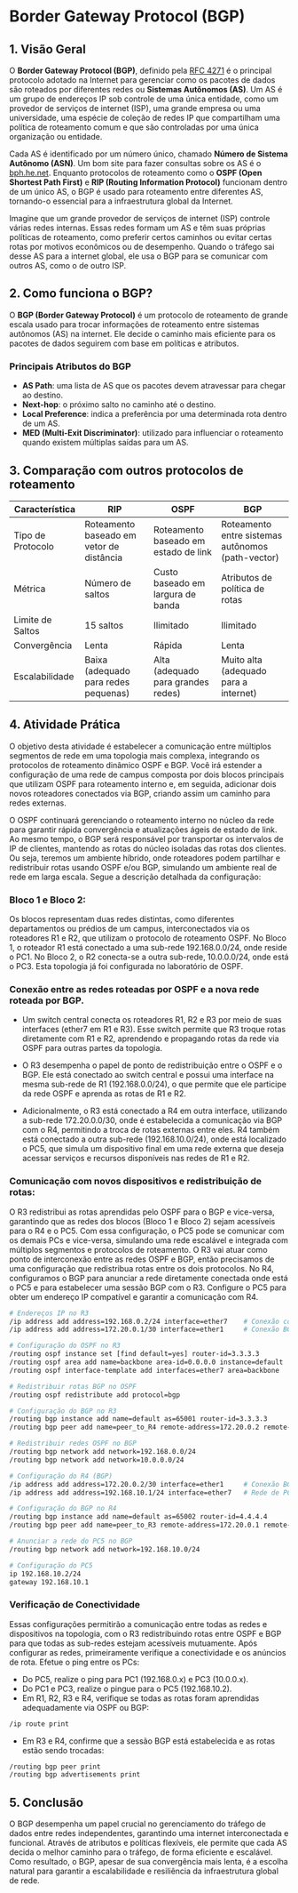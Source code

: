 # Border Gateway Protocol (BGP)

## 1. Visão Geral

O **Border Gateway Protocol (BGP)**, definido pela [RFC 4271](https://www.rfc-editor.org/rfc/rfc4271) é o principal protocolo adotado na Internet para gerenciar como os pacotes de dados são roteados por diferentes redes ou **Sistemas Autônomos (AS)**. Um AS é um grupo de endereços IP sob controle de uma única entidade, como um provedor de serviços de internet (ISP), uma grande empresa ou uma universidade, uma espécie de coleção de redes IP que compartilham uma política de roteamento comum e que são controladas por uma única organização ou entidade. 

Cada AS é identificado por um número único, chamado **Número de Sistema Autônomo (ASN)**. Um bom site para fazer consultas sobre os AS é o [bph.he.net](https://bph.he.net). Enquanto protocolos de roteamento como o **OSPF (Open Shortest Path First)** e **RIP (Routing Information Protocol)** funcionam dentro de um único AS, o BGP é usado para roteamento entre diferentes AS, tornando-o essencial para a infraestrutura global da Internet.

Imagine que um grande provedor de serviços de internet (ISP) controle várias redes internas. Essas redes formam um AS e têm suas próprias políticas de roteamento, como preferir certos caminhos ou evitar certas rotas por motivos econômicos ou de desempenho. Quando o tráfego sai desse AS para a internet global, ele usa o BGP para se comunicar com outros AS, como o de outro ISP.

## 2. Como funciona o BGP?

O **BGP (Border Gateway Protocol)** é um protocolo de roteamento de grande escala usado para trocar informações de roteamento entre sistemas autônomos (AS) na internet. Ele decide o caminho mais eficiente para os pacotes de dados seguirem com base em políticas e atributos.

### Principais Atributos do BGP

- **AS Path**: uma lista de AS que os pacotes devem atravessar para chegar ao destino.
- **Next-hop**: o próximo salto no caminho até o destino.
- **Local Preference**: indica a preferência por uma determinada rota dentro de um AS.
- **MED (Multi-Exit Discriminator)**: utilizado para influenciar o roteamento quando existem múltiplas saídas para um AS.



<!--A atividade visa desenvolver habilidades práticas na implementação de roteamento dinâmico para suportar ambientes em expansão e simular cenários reais em que diferentes protocolos de roteamento trabalham em conjunto para proporcionar conectividade eficiente e escalável entre diferentes redes e áreas de uma organização.

Ao final, será possível validar a conectividade entre dispositivos de diferentes blocos e sub-redes, reforçando o entendimento de conceitos de convergência, redistribuição de rotas e topologias de redes complexas.


### Exemplo de Configuração BGP

Aqui está um exemplo simples de uma configuração de BGP em um roteador Mikrotik CHR com o sistema RouterOS:

1. Habilite o BGP: No MikroTik RouterOS, você deve configurar o BGP através de comandos no terminal. 

```bash
# Adicionar uma instância BGP com ASN 65001
/routing bgp instance
add name=default as=65001 router-id=192.168.1.1

# Adicionar o vizinho BGP (AS 65002)
/routing bgp peer
add name=peer1 remote-address=192.168.1.2 remote-as=65002 update-source=lo0

# Anunciar a rede 10.0.0.0/24
/routing bgp network
add network=10.0.0.0/24
```

- BGP Instance: Definimos o ASN local (65001) e o router-id para o roteador.
- BGP Peer: Criamos o peer BGP que se conecta ao vizinho 192.168.1.2 no ASN 65002. O update-source aqui se refere à interface que será usada para a troca de atualizações de roteamento (neste caso, lo0 é a interface loopback).
- BGP Network: Anunciamos a rede 10.0.0.0/24 para o peer.

- **Nota**: Certifique-se de que a interface Loopback0 ou a interface correta esteja configurada e disponível no dispositivo MikroTik.

```bash
router bgp 65001
  neighbor 192.168.1.2 remote-as 65002
  network 10.0.0.0 mask 255.255.255.0
  neighbor 192.168.1.2 update-source Loopback0
```
-->

## 3. Comparação com outros protocolos de roteamento

| Característica         | RIP                                          | OSPF                                      | BGP                                                      |
|------------------------|----------------------------------------------|-------------------------------------------|----------------------------------------------------------|
| Tipo de Protocolo       | Roteamento baseado em vetor de distância     | Roteamento baseado em estado de link      | Roteamento entre sistemas autônomos (path-vector)         |
| Métrica                | Número de saltos                             | Custo baseado em largura de banda         | Atributos de política de rotas                           |
| Limite de Saltos        | 15 saltos                                    | Ilimitado                                 | Ilimitado                                                |
| Convergência            | Lenta                                        | Rápida                                    | Lenta                                                    |
| Escalabilidade          | Baixa (adequado para redes pequenas)         | Alta (adequado para grandes redes)        | Muito alta (adequado para a internet)                    |

## 4. Atividade Prática

O objetivo desta atividade é estabelecer a comunicação entre múltiplos segmentos de rede em uma topologia mais complexa, integrando os protocolos de roteamento dinâmico OSPF e BGP. Você irá estender a configuração de uma rede de campus composta por dois blocos principais que utilizam OSPF para roteamento interno e, em seguida, adicionar dois novos roteadores conectados via BGP, criando assim um caminho para redes externas.

O OSPF continuará gerenciando o roteamento interno no núcleo da rede para garantir rápida convergência e atualizações ágeis de estado de link. Ao mesmo tempo, o BGP será responsável por transportar os intervalos de IP de clientes, mantendo as rotas do núcleo isoladas das rotas dos clientes. Ou seja, teremos um ambiente híbrido, onde roteadores podem partilhar e redistribuir rotas usando OSPF e/ou BGP, simulando um ambiente real de rede em larga escala. Segue a descrição detalhada da configuração:

### Bloco 1 e Bloco 2:

Os blocos representam duas redes distintas, como diferentes departamentos ou prédios de um campus, interconectados via os roteadores R1 e R2, que utilizam o protocolo de roteamento OSPF. No Bloco 1, o roteador R1 está conectado a uma sub-rede 192.168.0.0/24, onde reside o PC1. No Bloco 2, o R2 conecta-se a outra sub-rede, 10.0.0.0/24, onde está o PC3. Esta topologia já foi configurada no laboratório de OSPF. 

### Conexão entre as redes roteadas por OSPF e a nova rede roteada por BGP. 

- Um switch central conecta os roteadores R1, R2 e R3 por meio de suas interfaces (ether7 em R1 e R3). Esse switch permite que R3 troque rotas diretamente com R1 e R2, aprendendo e propagando rotas da rede via OSPF para outras partes da topologia.

- O R3 desempenha o papel de ponto de redistribuição entre o OSPF e o BGP. Ele está conectado ao switch central e possui uma interface na mesma sub-rede de R1 (192.168.0.0/24), o que permite que ele participe da rede OSPF e aprenda as rotas de R1 e R2.

- Adicionalmente, o R3 está conectado a R4 em outra interface, utilizando a sub-rede 172.20.0.0/30, onde é estabelecida a comunicação via BGP com o R4, permitindo a troca de rotas externas entre eles. R4 também está conectado a outra sub-rede (192.168.10.0/24), onde está localizado o PC5, que simula um dispositivo final em uma rede externa que deseja acessar serviços e recursos disponíveis nas redes de R1 e R2.

### Comunicação com novos dispositivos e redistribuição de rotas:

O R3 redistribui as rotas aprendidas pelo OSPF para o BGP e vice-versa, garantindo que as redes dos blocos (Bloco 1 e Bloco 2) sejam acessíveis para o R4 e o PC5. Com essa configuração, o PC5 pode se comunicar com os demais PCs e vice-versa, simulando uma rede escalável e integrada com múltiplos segmentos e protocolos de roteamento. O R3 vai atuar como ponto de interconexão entre as redes OSPF e BGP, então precisamos de uma configuração que redistribua rotas entre os dois protocolos. No R4, configuramos o BGP para anunciar a rede diretamente conectada onde está o PC5 e para estabelecer uma sessão BGP com o R3. Configure o PC5 para obter um endereço IP compatível e garantir a comunicação com R4.

```bash
# Endereços IP no R3
/ip address add address=192.168.0.2/24 interface=ether7    # Conexão com R1 na mesma sub-rede para troca de rotas OSPF
/ip address add address=172.20.0.1/30 interface=ether1     # Conexão BGP com R4

# Configuração do OSPF no R3
/routing ospf instance set [find default=yes] router-id=3.3.3.3
/routing ospf area add name=backbone area-id=0.0.0.0 instance=default
/routing ospf interface-template add interfaces=ether7 area=backbone

# Redistribuir rotas BGP no OSPF
/routing ospf redistribute add protocol=bgp

# Configuração do BGP no R3
/routing bgp instance add name=default as=65001 router-id=3.3.3.3
/routing bgp peer add name=peer_to_R4 remote-address=172.20.0.2 remote-as=65002

# Redistribuir redes OSPF no BGP
/routing bgp network add network=192.168.0.0/24
/routing bgp network add network=10.0.0.0/24

# Configuração do R4 (BGP)
/ip address add address=172.20.0.2/30 interface=ether1     # Conexão BGP com R3
/ip address add address=192.168.10.1/24 interface=ether7   # Rede de PC5

# Configuração do BGP no R4
/routing bgp instance add name=default as=65002 router-id=4.4.4.4
/routing bgp peer add name=peer_to_R3 remote-address=172.20.0.1 remote-as=65001

# Anunciar a rede do PC5 no BGP
/routing bgp network add network=192.168.10.0/24

# Configuração do PC5
ip 192.168.10.2/24
gateway 192.168.10.1
```

<!--

R3: 

[admin@MikroTik] > /ip address add address=192.168.0.2/24 interface=ether7
[admin@MikroTik] > /ip address add address=172.20.0.1/30 interface=ether1
[admin@MikroTik] > /routing ospf instance set [find default=yes] router-id=3.3.3.3
[admin@MikroTik] > /routing ospf area add name=backbone area-id=0.0.0.0 instance=default
[admin@MikroTik] > /routing ospf instance add name=default router-id=3.3.3.3
[admin@MikroTik] > /routing ospf area add name=backbone area-id=0.0.0.0 instance=default
[admin@MikroTik] > /routing ospf interface-template add interfaces=ether7 area=backbone
[admin@MikroTik] /routing/bgp> /routing/bgp/connection add name=peer_to_R4 remote.address=172.20.0.2 remote.as=65002 local.role=ebgp
[admin@MikroTik] /routing/bgp/template> /routing/bgp/template set 0 output.filter=bgp-out
[admin@MikroTik] /routing/bgp/template> /routing/bgp/connection enable peer_to_R3
[admin@MikroTik] /routing/bgp/template> /routing/bgp/connection disable peer_to_R4
[admin@MikroTik] /routing/bgp/template> /routing/bgp/connection enable peer_to_R4
[admin@MikroTik] /routing/bgp/template> /routing/bgp/connection/print


R4:

[admin@MikroTik] > /ip address add address=172.20.0.2/30 interface=ether1
[admin@MikroTik] > /ip address add address=192.168.10.1/24 interface=ether7
[admin@MikroTik] > /routing/bgp/connection add name=peer_to_R3 remote.address=172.20.0.1 remote.as=65001 local.role=ebgp
[admin@MikroTik] > /routing/bgp/connection disable peer_to_R3
[admin@MikroTik] > /routing/bgp/connection enable peer_to_R3
[admin@MikroTik] > /routing/bgp/connection/print

-->

### Verificação de Conectividade

Essas configurações permitirão a comunicação entre todas as redes e dispositivos na topologia, com o R3 redistribuindo rotas entre OSPF e BGP para que todas as sub-redes estejam acessíveis mutuamente. Após configurar as redes, primeiramente verifique a conectividade e os anúncios de rota. Efetue o ping entre os PCs:

- Do PC5, realize o ping para PC1 (192.168.0.x) e PC3 (10.0.0.x).
- Do PC1 e PC3, realize o pingue para o PC5 (192.168.10.2).
- Em R1, R2, R3 e R4, verifique se todas as rotas foram aprendidas adequadamente via OSPF ou BGP:

```bash
/ip route print
```

- Em R3 e R4, confirme que a sessão BGP está estabelecida e as rotas estão sendo trocadas:

```bash
/routing bgp peer print
/routing bgp advertisements print
```

## 5. Conclusão

O BGP desempenha um papel crucial no gerenciamento do tráfego de dados entre redes independentes, garantindo uma internet interconectada e funcional. Através de atributos e políticas flexíveis, ele permite que cada AS decida o melhor caminho para o tráfego, de forma eficiente e escalável. Como resultado, o BGP, apesar de sua convergência mais lenta, é a escolha natural para garantir a escalabilidade e resiliência da infraestrutura global de rede.